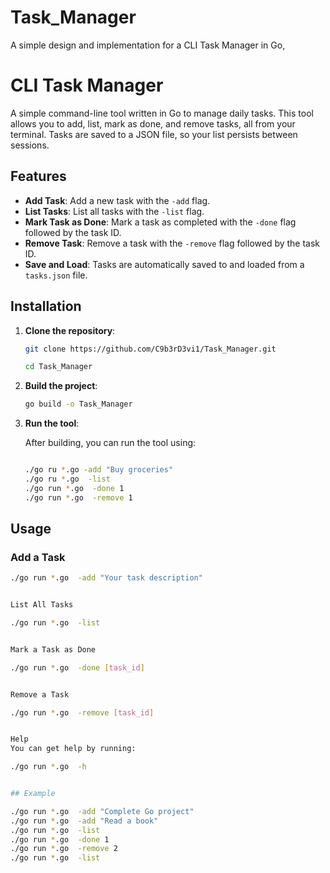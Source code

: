# Task_Manager

A simple design and implementation for a CLI Task Manager in Go,

# CLI Task Manager

A simple command-line tool written in Go to manage daily tasks. This tool allows you to add, list, mark as done, and remove tasks, all from your terminal. Tasks are saved to a JSON file, so your list persists between sessions.

## Features

- **Add Task**: Add a new task with the `-add` flag.
- **List Tasks**: List all tasks with the `-list` flag.
- **Mark Task as Done**: Mark a task as completed with the `-done` flag followed by the task ID.
- **Remove Task**: Remove a task with the `-remove` flag followed by the task ID.
- **Save and Load**: Tasks are automatically saved to and loaded from a `tasks.json` file.

## Installation

1. **Clone the repository**:

    ```bash
    git clone https://github.com/C9b3rD3vi1/Task_Manager.git
    
    cd Task_Manager
    ```

2. **Build the project**:

    ```bash
    go build -o Task_Manager
    ```

3. **Run the tool**:

    After building, you can run the tool using:

    ```bash

    ./go ru *.go -add "Buy groceries"
    ./go ru *.go  -list
    ./go run *.go  -done 1
    ./go run *.go  -remove 1
    ```

## Usage

### Add a Task

```bash
./go run *.go  -add "Your task description"


List All Tasks

./go run *.go  -list


Mark a Task as Done

./go run *.go  -done [task_id]


Remove a Task

./go run *.go  -remove [task_id]


Help
You can get help by running:

./go run *.go  -h


## Example

./go run *.go  -add "Complete Go project"
./go run *.go  -add "Read a book"
./go run *.go  -list
./go run *.go  -done 1
./go run *.go  -remove 2
./go run *.go  -list